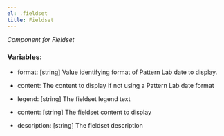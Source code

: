 ```yaml
---
el: .fieldset
title: Fieldset
---
```

_Component for Fieldset_

### Variables:
* format: [string] Value identifying format of Pattern Lab date to display.
* content: The content to display if not using a Pattern Lab date format

* legend: [string] The fieldset legend text
* content: [string] The fieldset content to display
* description: [string] The fieldset description